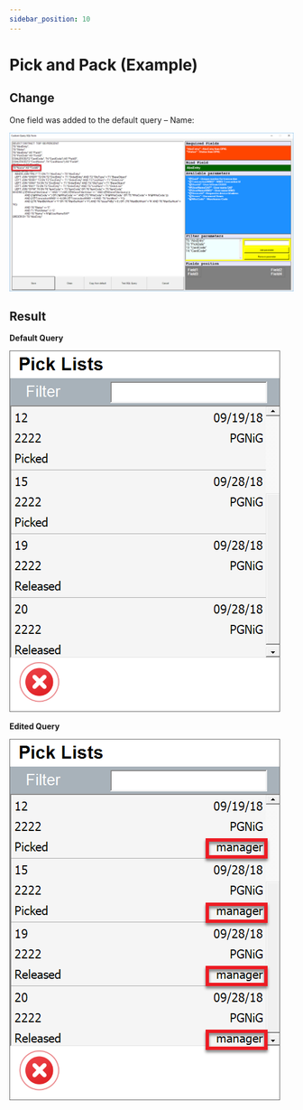 ```yaml
---
sidebar_position: 10
---
```


# Pick and Pack (Example)

## Change

One field was added to the default query – Name:

![Batch Serial Info](./media/batches-serials-10.png)

## Result

**Default Query**

![Pick List Default Query](./media/pick-list-default-query.png)

**Edited Query**

![Pick List Edited Query](./media/pick-list-edited-query.png)
